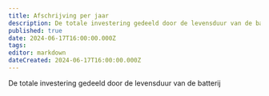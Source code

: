 ```yaml
---
title: Afschrijving per jaar
description: De totale investering gedeeld door de levensduur van de batterij
published: true
date: 2024-06-17T16:00:00.000Z
tags: 
editor: markdown
dateCreated: 2024-06-17T16:00:00.000Z
---
```


De totale investering gedeeld door de levensduur van de batterij